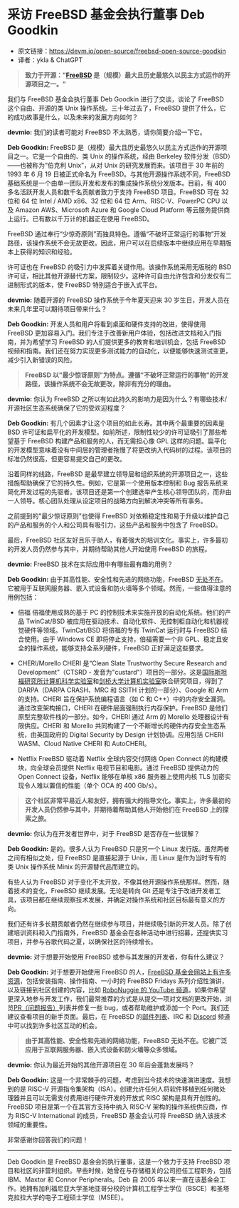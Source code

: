 # 采访 FreeBSD 基金会执行董事 Deb Goodkin


- 原文链接：<https://devm.io/open-source/freebsd-open-source-goodkin>
- 译者：ykla & ChatGPT

  
>**致力于开源："[FreeBSD](https://www.freebsd.org/) 是（规模）最大且历史最悠久以民主方式运作的开源项目之一。"**

我们与 FreeBSD 基金会执行董事 Deb Goodkin 进行了交谈，谈论了 FreeBSD 这个自由、开源的类 Unix 操作系统。三十年过去了，FreeBSD 提供了什么，它的成功故事是什么，以及未来的发展方向如何？

**devmio:** 我们的读者可能对 FreeBSD 不太熟悉，请你简要介绍一下它。

**Deb Goodkin:** FreeBSD 是（规模）最大且历史最悠久以民主方式运作的开源项目之一。它是一个自由的、类 Unix 的操作系统，经由 Berkeley 软件分发（BSD）——也被称为“伯克利 Unix”，从对 Unix 的研究发展而来。该项目于 30 年前的 1993 年 6 月 19 日被正式命名为 FreeBSD。与其他开源操作系统不同，FreeBSD 基础系统是一个由单一团队开发和发布的集成操作系统分发版本。目前，有 400 多名活跃开发人员和数千名贡献者致力于支持 FreeBSD 项目。FreeBSD 可在 32 位和 64 位 Intel / AMD x86、32 位和 64 位 Arm、RISC-V、PowerPC CPU 以及 Amazon AWS、Microsoft Azure 和 Google Cloud Platform 等云服务提供商上运行。已有数以千万计的机器正在使用 FreeBSD。

FreeBSD 通过奉行“少惊奇原则”而独具特色。遵循“不破坏正常运行的事物”开发路径，该操作系统不会无故更改。因此，用户可以在后续版本中继续应用在早期版本上获得的知识和经验。

许可证也在 FreeBSD 的吸引力中发挥着关键作用。该操作系统采用无版税的 BSD 许可证，相比其他开源替代方案，限制较少。这种许可自由允许包含和分发仅有二进制形式的版本，使 FreeBSD 特别适合于嵌入式平台。

**devmio:** 随着开源的 FreeBSD 操作系统于今年夏天迎来 30 岁生日，开发人员在未来几年里可以期待项目带来什么？

**Deb Goodkin:** 开发人员和用户将看到桌面和硬件支持的改进，使得使用 FreeBSD 更加容易入门。我们专注于改善新用户体验，包括改进文档和入门指南，并为希望学习 FreeBSD 的人们提供更多的教育和培训机会，包括 FreeBSD 视频和指南。我们还在努力实现更多测试能力的自动化，以便能够快速测试变更，减少引入新错误的风险。

>**FreeBSD 以"最少惊讶原则"为特点。遵循"不破坏正常运行的事物"的开发路径，该操作系统不会无故更改，除非有充分的理由。**

**devmio:** 你认为 FreeBSD 之所以有如此持久的影响力是因为什么？有哪些技术/开源社区生态系统确保了它的受欢迎程度？

**Deb Goodkin:** 有几个因素才让这个项目的如此长寿。其中两个最重要的因素是 BSD 许可证和扁平化的开发模型。如前所述，限制性较少的许可证吸引了那些希望基于 FreeBSD 构建产品和服务的人，而无需担心像 GPL 这样的问题。扁平化的开发模型意味着没有中间层的管理者拖慢了将更改纳入代码树的过程。该项目的标准仍然很高，但更容易提交自己的更改。

沿着同样的线路，FreeBSD 是最早建立领导层和组织系统的开源项目之一，这些措施帮助确保了它的持久性。例如，它是第一个使用版本控制和 Bug 报告系统来简化开发过程的先驱者。该项目还是第一个创建选举产生核心领导团队的，而非由一人领导。核心团队处理从设定项目的战略方向到解决冲突等所有事务。

之前提到的"最少惊讶原则"也使得 FreeBSD 对依赖稳定性和易于升级以维护自己的产品和服务的个人和公司具有吸引力，这些产品和服务中包含了 FreeBSD。

最后，FreeBSD 社区友好且乐于助人，有着强大的培训文化。事实上，许多最初的开发人员仍然参与其中，并期待帮助其他人开始使用 FreeBSD 的旅程。

**devmio:** FreeBSD 技术在实际应用中有哪些最有趣的用例？

**Deb Goodkin:** 由于其高性能、安全性和先进的网络功能，FreeBSD [无处不在](https://en.wikipedia.org/wiki/List_of_products_based_on_FreeBSD)。它被用于互联网服务器、嵌入式设备和防火墙等多个领域。然而，一些值得注意的用例包括：

- 倍福
倍福使用成熟的基于 PC 的控制技术来实施开放的自动化系统。他们的产品 TwinCat/BSD 被应用在驱动技术、自动化软件、无控制柜自动化和机器视觉硬件等领域。TwinCat/BSD 将倍福的专有 TwinCat 运行时与 FreeBSD 结合使用。由于 Windows CE 即将停止支持，倍福需要一个非 GPL、稳定且安全的操作系统，能够支持全系列硬件，FreeBSD 正好满足这些要求。

- CHERI/Morello
CHERI 是“Clean Slate Trustworthy Secure Research and Development”（CTSRD - 发音为"custard"）项目的一部分。这是[国际斯坦福研究所计算机科学实验室](https://www.csl.sri.com/)和[剑桥大学计算机实验室](https://www.cst.cam.ac.uk/)联合研究项目，得到了 DARPA（DARPA CRASH、MRC 和 SSITH 计划的一部分）、Google 和 Arm 的支持。CHERI 旨在保护系统编程语言（如 C 和 C++）中的内存安全漏洞。通过改变架构接口，CHERI 在硬件层面强制执行内存保护。FreeBSD 是他们原型完整软件栈的一部分。如今，CHERI 通过 Arm 的 Morello 处理器设计有限供应。CHERI 和 Morello 共同构建了一个不断增长的硬件内存安全生态系统，由英国政府的 Digital Security by Design 计划协调。应用包括 CHERI WASM、Cloud Native CHERI 和 AutoCHERI。

- Netflix
FreeBSD 驱动着 Netflix 全球内容交付网络 Open Connect 的构建模块，向全球会员提供 Netflix 电视节目和电影。通过 FreeBSD 提供动力的 Open Connect 设备，Netflix 能够在单核 x86 服务器上使用内核 TLS 加密实现令人难以置信的性能（单个 OCA 的 400 Gb/s）。

>**这个社区非常平易近人和友好，拥有强大的指导文化。事实上，许多最初的开发人员仍然参与其中，并期待着帮助其他人开始他们在 FreeBSD 上的探索之旅。**

**devmio:** 你认为在开发者世界中，对于 FreeBSD 是否存在一些误解？

**Deb Goodkin:** 是的。很多人认为 FreeBSD 只是另一个 Linux 发行版。虽然两者之间有相似之处，但 FreeBSD 是直接起源于 Unix，而 Linux 是作为当时专有的类 Unix 操作系统 Minix 的开源替代品而建立的。

有些人认为 FreeBSD 对于变化不太开放，不像其他开源操作系统那样。然而，随着技术的变化，FreeBSD 继续发展。无论是转向 Git 还是专注于改进开发者工具，该项目都在继续观察技术发展，并确定对操作系统和社区目标最有意义的方向。

我们还有许多长期贡献者仍然在继续参与项目，并继续吸引新的开发人员。除了创建培训资料和入门指南外，FreeBSD 基金会在各种活动中进行招募，还提供实习项目，并参与谷歌代码之夏，以确保社区的持续增长。

**devmio:** 对于想要开始使用 FreeBSD 或参与其发展的开发者，你有什么建议？

**Deb Goodkin:** 对于想要开始使用 FreeBSD 的人，[FreeBSD 基金会网站上有许多资源](https://freebsdfoundation.org/freebsd-project/resources/)，包括安装指南、操作指南、一小时的 FreeBSD Fridays 系列介绍性演讲，以及链接到社区创建的内容，比如 [RoboNuggie 的 YouTube 频道](https://www.youtube.com/c/robonuggie)。如果你希望更深入地参与开发工作，我们最常推荐的方式是从提交一项对文档的更改开始，浏 览[PR（问题报告）](https://www.freebsd.org/support/bugreports/)列表并修复一些 bug，或者帮助维护或添加一个 Port。我们还建议查看项目的新手页面。最后，在 FreeBSD 的[邮件列表](https://www.freebsd.org/community/mailinglists/)、IRC 和 [Discord](https://wiki.freebsd.org/Discord) 频道中可以找到许多社区互动的机会。

>**由于其高性能、安全性和先进的网络功能，FreeBSD 无处不在。它被广泛应用于互联网服务器、嵌入式设备和防火墙等众多领域。**

**devmio:** 你认为最近开始的其他开源项目在 30 年后会蓬勃发展吗？

**Deb Goodkin:** 这是一个非常棘手的问题，考虑到当今技术的快速演进速度。我想到的是 RISC-V 开源指令集架构（ISA）。创建允许任何人将软件移植到任何微处理器并且可以无需支付费用进行硬件开发的开放式 RISC 架构是具有开创性的。FreeBSD 项目是第一个在其官方支持中纳入 RISC-V 架构的操作系统供应商，作为 RISC-V International 的成员，FreeBSD 基金会认可将 FreeBSD 纳入该技术领域的重要性。

非常感谢你回答我们的问题！

---

Deb Goodkin 是 FreeBSD 基金会的执行董事，这是一个致力于支持 FreeBSD 项目和社区的非营利组织。早些时候，她曾在与存储相关的公司担任工程职务，包括 IBM、Maxtor 和 Connor Peripherals。Deb 自 2005 年以来一直在该基金会工作。她拥有加利福尼亚大学圣地亚哥分校的计算机工程学士学位（BSCE）和圣塔克拉拉大学的电子工程硕士学位（MSEE）。
